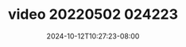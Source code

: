 --- 
title: "video 20220502 024223"
description: "streaming   video 20220502 024223 yandek durasi panjang new"
date: 2024-10-12T10:27:23-08:00
file_code: "ecqdtm3dc492"
draft: false
cover: "ihn198toa4ezhubl.jpg"
tags: ["video", "bokep-indo", "bokep-viral", "bokep-ig"]
length: 107
fld_id: "1398458"
foldername: "Agak di paksa"
categories: ["Agak di paksa"]
views: 193
---